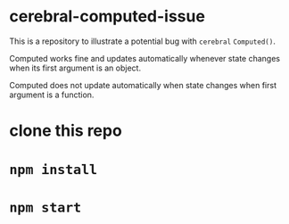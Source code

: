# cerebral-computed-issue

This is a repository to illustrate a potential bug with `cerebral` `Computed()`.

Computed works fine and updates automatically whenever state changes when its first argument is an object.

Computed does not update automatically when state changes when first argument is a function.

# clone this repo
# `npm install`
# `npm start`
